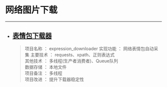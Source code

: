 # 网络图片下载
---
+ ## [表情包下载器](https://github.com/snailzzw/InforCollection/tree/master/Internet_ImgAcquisition_Project/expression_downloader)  
    > 项目名称 ： expression_downloader 
    > 实现功能 ： 网络表情包自动采集 
    > 主要技术 ： requests、xpath、正则表达式  
    > 其他技术 ： 多线程(生产者消费者)、Queue队列  
    > 数据存储 ： 本地文件  
    > 项目备注 ： 多线程  
    > 项目改进 ： 提升下载器稳定性     
  
 